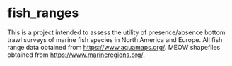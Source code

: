 # fish_ranges
This is a project intended to assess the utility of presence/absence bottom trawl surveys of marine fish species in North America and Europe.
All fish range data obtained from https://www.aquamaps.org/.
MEOW shapefiles obtained from https://www.marineregions.org/.
